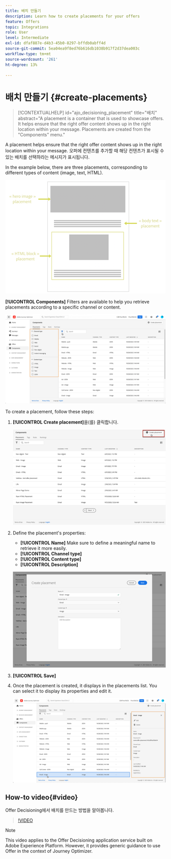 ```yaml
---
title: 배치 만들기
description: Learn how to create placements for your offers
feature: Offers
topic: Integrations
role: User
level: Intermediate
exl-id: dfaf887e-d4b3-45b0-8297-bffdb0abff4d
source-git-commit: 5ea04ea9f8ed76b616db1038b917f2d37dea003c
workflow-type: tm+mt
source-wordcount: '261'
ht-degree: 13%

---
```


# 배치 만들기 {#create-placements}

>[!CONTEXTUALHELP]
>id="ajo_decisioning_placement"
>title="배치"
>abstract="A placement is a container that is used to showcase offers. It helps ensure that the right offer content shows up in the right location within your message. Placements are created from the &quot;Components&quot; menu."

A placement helps ensure that the right offer content shows up in the right location within your message. 오퍼에 컨텐츠를 추가할 때 해당 컨텐츠가 표시될 수 있는 배치를 선택하라는 메시지가 표시됩니다.

[](#video)

In the example below, there are three placements, corresponding to different types of content (image, text, HTML).

![](../assets/offers_placement_schema.png)

**[!UICONTROL Components]** Filters are available to help you retrieve placements according to a specific channel or content.

![](../assets/placements_filter.png)

To create a placement, follow these steps:

1. **[!UICONTROL Create placement]**&#x200B;을(를) 클릭합니다.

   ![](../assets/offers_placement_creation.png)

1. Define the placement&#39;s properties:

   * **[!UICONTROL Name]** Make sure to define a meaningful name to retrieve it more easily.
   * **[!UICONTROL Channel type]**
   * **[!UICONTROL Content type]**
   * **[!UICONTROL Description]**

   ![](../assets/offers_placement_creation_properties.png)

1. **[!UICONTROL Save]**

1. Once the placement is created, it displays in the placements list. You can select it to display its properties and edit it.

   ![](../assets/placement_created.png)

## How-to video{#video}

Offer Decisioning에서 배치를 만드는 방법을 알아봅니다.

>[!VIDEO](https://video.tv.adobe.com/v/329372?quality=12)

>[!NOTE]
>
>This video applies to the Offer Decisioning application service built on Adobe Experience Platform. However, it provides generic guidance to use Offer in the context of Journey Optimizer.
